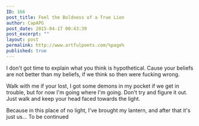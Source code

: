 ```yaml
---
ID: 166
post_title: Feel the Boldness of a True Lion
author: CapAPG
post_date: 2015-04-17 00:43:39
post_excerpt: ""
layout: post
permalink: http://www.artfulpoets.com/%page%
published: true
---
```

I don't got time to explain what you think is hypothetical. Cause your beliefs are not better than my beliefs, if we think so then were fucking wrong.

Walk with me if your lost, I got some demons in my pocket if we get in trouble, but for now I'm going where I'm going. Don't try and figure it out. Just walk and keep your head faced towards the light.

Because in this place of no light, I've brought my lantern, and after that it's just us... To be continued